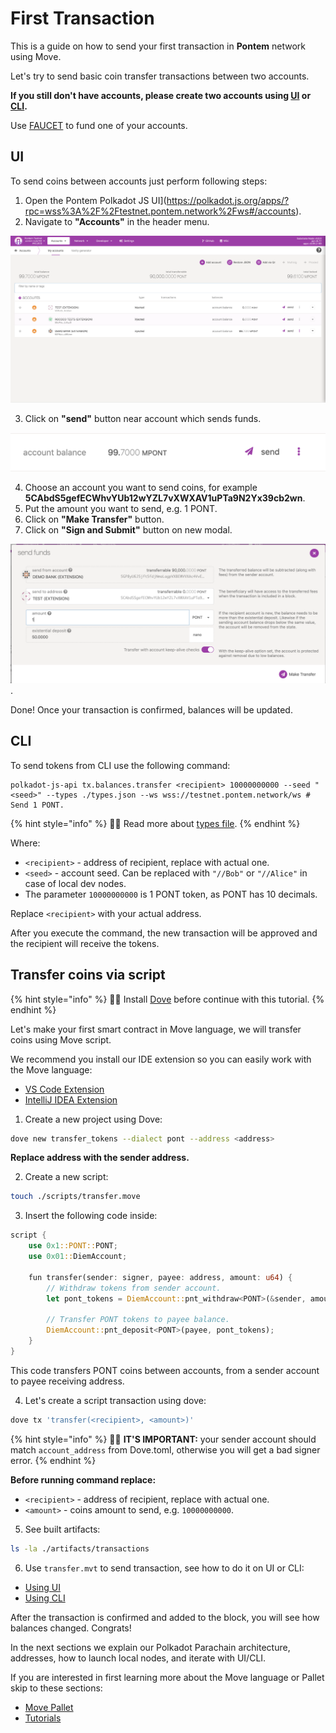 # First Transaction

This is a guide on how to send your first transaction in **Pontem** network using Move.

Let's try to send basic coin transfer transactions between two accounts.

**If you still don't have accounts, please create two accounts using [UI](./ui.md#account-creation) or [CLI](./cli.md#account-creation).**

Use [FAUCET](https://t.me/pontem_faucet_bot) to fund one of your accounts.

## UI

To send coins between accounts just perform following steps:

1. Open the Pontem Polkadot JS UI](https://polkadot.js.org/apps/?rpc=wss%3A%2F%2Ftestnet.pontem.network%2Fws#/accounts).
2. Navigate to **"Accounts"** in the header menu.

 ![Account](/assets/accounts.png "Account")

3. Click on **"send"** button near account which sends funds.

![Send](/assets/send.png "Send")

4. Choose an account you want to send coins, for example **5CAbdS5gefECWhvYUb12wYZL7vXWXAV1uPTa9N2Yx39cb2wn**.
5. Put the amount you want to send, e.g. 1 PONT.
6. Click on **"Make Transfer"** button.
7. Click on **"Sign and Submit"** button on new modal.

![Send Form](/assets/send_form_1.png "Send Form").

Done! Once your transaction is confirmed, balances will be updated.

## CLI

To send tokens from CLI use the following command:

```text
polkadot-js-api tx.balances.transfer <recipient> 10000000000 --seed "<seed>" --types ./types.json --ws wss://testnet.pontem.network/ws # Send 1 PONT.
```

{% hint style="info" %}
🧙‍♂️ Read more about [types file](./cli.md#account-creation).
{% endhint %}

Where:
* `<recipient>` - address of recipient, replace with actual one.
* `<seed>` - account seed. Can be replaced with `"//Bob"` or `"//Alice"` in case of local dev nodes. 
* The parameter `10000000000` is 1 PONT token, as PONT has 10 decimals.

Replace `<recipient>` with your actual address.

After you execute the command, the new transaction will be approved and the recipient will receive the tokens.

## Transfer coins via script

{% hint style="info" %}
🧙‍♂️ Install [Dove](../move_vm/compiler_&_toolset.md) before continue with this tutorial.
{% endhint %}

Let's make your first smart contract in Move language, we will transfer coins using Move script.

We recommend you install our IDE extension so you can easily work with the Move language:

* [VS Code Extension](https://marketplace.visualstudio.com/items?itemName=PontemNetwork.move-language)
* [IntelliJ IDEA Extension](https://plugins.jetbrains.com/plugin/14721-move-language)

1. Create a new project using Dove:

```sh
dove new transfer_tokens --dialect pont --address <address>
```

**Replace address with the sender address.**

2. Create a new script:

```sh
touch ./scripts/transfer.move
```

3. Insert the following code inside:

```rust
script {
    use 0x1::PONT::PONT;
    use 0x01::DiemAccount;

    fun transfer(sender: signer, payee: address, amount: u64) {
        // Withdraw tokens from sender account.
        let pont_tokens = DiemAccount::pnt_withdraw<PONT>(&sender, amount);

        // Transfer PONT tokens to payee balance.
        DiemAccount::pnt_deposit<PONT>(payee, pont_tokens);
    }
}
```

This code transfers PONT coins between accounts, from a sender account to payee receiving address.

4. Let's create a script transaction using dove:

```sh
dove tx 'transfer(<recipient>, <amount>)'
```

{% hint style="info" %}
🧙‍♂️ **IT'S IMPORTANT:** your sender account should match `account_address` from Dove.toml, otherwise you will get a bad signer error.
{% endhint %}

**Before running command replace:**

* `<recipient>` - address of recipient, replace with actual one.
* `<amount>` - coins amount to send, e.g. `10000000000`.

5. See built artifacts:

```sh
ls -la ./artifacts/transactions
```

6. Use `transfer.mvt` to send transaction, see how to do it on UI or CLI:

* [Using UI](./ui.md#script)
* [Using CLI](./cli.md#script)

After the transaction is confirmed and added to the block, you will see how balances changed.
Congrats!

In the next sections we explain our Polkadot Parachain architecture, addresses, how to launch local nodes, and iterate with UI/CLI.

If you are interested in first learning more about the Move language or Pallet skip to these sections:

* [Move Pallet](../move_vm/README.md)
* [Tutorials](../tutorials/access_control.md)
